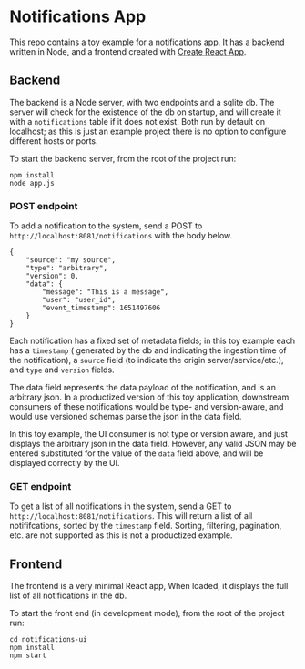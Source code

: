 # Notifications App

This repo contains a toy example for a notifications app. It has a backend written in Node, and a frontend created with [Create React App](http://create-react-app.dev/).

## Backend
The backend is a Node server, with two endpoints and a sqlite db. The server will check for the existence of the db on startup, and will create it with a `notifications` table if it does not exist. Both run by default on localhost; as this is just an example project there is no option to configure different hosts or ports.

To start the backend server, from the root of the project run:
```
npm install
node app.js
```

### POST endpoint
To add a notification to the system, send a POST to `http://localhost:8081/notifications` with the body below.

```
{
    "source": "my source",
    "type": "arbitrary",
    "version": 0,
    "data": {
        "message": "This is a message",
        "user": "user_id",
        "event_timestamp": 1651497606
    }
}
```

Each notification has a fixed set of metadata fields; in this toy example each has a `timestamp` ( generated by the db and indicating the ingestion time of the notification), a `source` field (to indicate the origin server/service/etc.), and `type` and `version` fields.

The data field represents the data payload of the notification, and is an arbitrary json. In a productized version of this toy application, downstream consumers of these notifications would be type- and version-aware, and would use versioned schemas parse the json in the data field.

In this toy example, the UI consumer is not type or version aware, and just displays the arbitrary json in the data field. However, any valid JSON may be entered substituted for the value of the `data` field above, and will be displayed correctly by the UI.


### GET endpoint
To get a list of all notifications in the system, send a GET to `http://localhost:8081/notifications`. This will return a list of all notififcations, sorted by the `timestamp` field. Sorting, filtering, pagination, etc. are not supported as this is not a productized example.

## Frontend
The frontend is a very minimal React app, When loaded, it displays the full list of all notifications in the db.

To start the front end (in development mode), from the root of the project run:
```
cd notifications-ui
npm install
npm start
```
